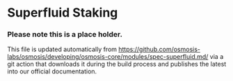 # Superfluid Staking
### Please note this is a place holder.
This file is updated automatically from https://github.com/osmosis-labs/osmosis/developing/osmosis-core/modules/spec-superfluid.md/ via a git action that downloads it during the build process and publishes the latest into our official documentation.
